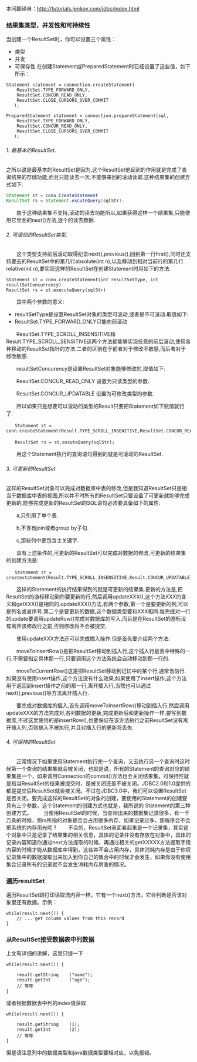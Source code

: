 本问翻译自：http://tutorials.jenkov.com/jdbc/index.html

###   结果集类型，并发性和可持续性

当创建一个ResultSet时，你可以设置三个属性：

* 类型
* 并发
* 可保存性
在创建Statement或PreparedStatement时已经设置了这些值，如下所示：
```
Statement statement = connection.createStatement(
    ResultSet.TYPE_FORWARD_ONLY,
    ResultSet.CONCUR_READ_ONLY,
    ResultSet.CLOSE_CURSORS_OVER_COMMIT
   );

PreparedStatement statement = connection.prepareStatement(sql,
    ResultSet.TYPE_FORWARD_ONLY,
    ResultSet.CONCUR_READ_ONLY,
    ResultSet.CLOSE_CURSORS_OVER_COMMIT
   );
```
######   1. 最基本的ResultSet.
之所以说是最基本的ResultSet是因为,这个ResultSet他起到的作用就是完成了查询结果的存储功能,而且只能读去一次,不能够来回的滚动读取.这种结果集的创建方式如下:

```java
Statement st = conn.CreateStatement
ResultSet rs = Statement.excuteQuery(sqlStr);
```

　　由于这种结果集不支持,滚动的读去功能所以,如果获得这样一个结果集,只能使用它里面的next()方法,逐个的读去数据.

######   2. 可滚动的ResultSet类型.

　　这个类型支持前后滚动取得纪录next(),previous(),回到第一行first(),同时还支持要去的ResultSet中的第几行absolute(int n),以及移动到相对当前行的第几行relative(int n),要实现这样的ResultSet在创建Statement时用如下的方法.
```
Statement st = conn.createStatement(int resultSetType, int resultSetConcurrency)
ResultSet rs = st.executeQuery(sqlStr)
```

　　其中两个参数的意义:
* resultSetType是设置ResultSet对象的类型可滚动,或者是不可滚动.取值如下:
* ResultSet.TYPE_FORWARD_ONLY只能向前滚动

　　ResultSet.TYPE_SCROLL_INSENSITIVE和Result.TYPE_SCROLL_SENSITIVE这两个方法都能够实现任意的前后滚动,使用各种移动的ResultSet指针的方法.二者的区别在于前者对于修改不敏感,而后者对于修改敏感.

　　resultSetConcurency是设置ResultSet对象能够修改的,取值如下:

　　ResultSet.CONCUR_READ_ONLY 设置为只读类型的参数.

　　ResultSet.CONCUR_UPDATABLE 设置为可修改类型的参数.

　　所以如果只是想要可以滚动的类型的Result只要把Statement如下赋值就行了.
```
　　Statement st = conn.createStatement(Result.TYPE_SCROLL_INSENITIVE,ResultSet.CONCUR_READ_ONLY);

　　ResultSet rs = st.excuteQuery(sqlStr);
```
　　用这个Statement执行的查询语句得到的就是可滚动的ResultSet.

######   3. 可更新的ResultSet

这样的ResultSet对象可以完成对数据库中表的修改,但是我知道ResultSet只是相当于数据库中表的视图,所以并不时所有的ResultSet只要设置了可更新就能够完成更新的,能够完成更新的ResultSet的SQL语句必须要具备如下的属性:

　　a,只引用了单个表.

　　b,不含有join或者group by子句.

　　c,那些列中要包含主关键字.

　　具有上述条件的,可更新的ResultSet可以完成对数据的修改,可更新的结果集的创建方法是:
```
　　Statement st = createstatement(Result.TYPE_SCROLL_INSENSITIVE,Result.CONCUR_UPDATABLE)
```
　　这样的Statement的执行结果得到的就是可更新的结果集.更新的方法是,把ResultSet的游标移动到你要更新的行,然后调用updateXXX(),这个方法XXX的含义和getXXX()是相同的.updateXXX()方法,有两个参数,第一个是要更新的列,可以是列名或者序号.第二个是要更新的数据,这个数据类型要和XXX相同.每完成对一行的update要调用updateRow()完成对数据库的写入,而且是在ResultSet的游标没有离开该修改行之前,否则修改将不会被提交.

　　使用updateXXX方法还可以完成插入操作.但是首先要介绍两个方法:

　　moveToInsertRow()是把ResultSet移动到插入行,这个插入行是表中特殊的一行,不需要指定具体那一行,只要调用这个方法系统会自动移动到那一行的.

　　moveToCurrentRow()这是把ResultSet移动到记忆中的某个行,通常当前行.如果没有使用insert操作,这个方法没有什么效果,如果使用了insert操作,这个方法用于返回到insert操作之前的那一行,离开插入行,当然也可以通过next(),previous()等方法离开插入行.

　　要完成对数据库的插入,首先调用moveToInsertRow()移动到插入行,然后调用updateXXX的方法完成对,各列数据的更新,完成更新后和更新操作一样,要写到数据库,不过这里使用的是insertRow(),也要保证在该方法执行之前ResultSet没有离开插入列,否则插入不被执行,并且对插入行的更新将丢失.

######   4. 可保持的ResultSet 
　　正常情况下如果使用Statement执行完一个查询，又去执行另一个查询时这时候第一个查询的结果集就会被关闭，也就是说，所有的Statement的查询对应的结果集是一个，如果调用Connection的commit()方法也会关闭结果集。可保持性就是指当ResultSet的结果被提交时，是被关闭还是不被关闭。JDBC2.0和1.0提供的都是提交后ResultSet就会被关闭。不过在JDBC3.0中，我们可以设置ResultSet是否关闭。要完成这样的ResultSet的对象的创建，要使用的Statement的创建要具有三个参数，这个Statement的创建方式也就是，我所说的 Statement的第三种创建方式。 
　　当使用ResultSet的时候，当查询出来的数据集记录很多，有一千万条的时候，那rs所指的对象是否会占用很多内存，如果记录过多，那程序会不会把系统的内存用光呢 ?
　　不会的，ResultSet表面看起来是一个记录集，其实这个对象中只是记录了结果集的相关信息，具体的记录并没有存放在对象中，具体的记录内容知道你通过next方法提取的时候，再通过相关的getXXXXX方法提取字段内容的时候才能从数据库中得到，这些并不会占用内存，具体消耗内存是由于你将记录集中的数据提取出来加入到你自己的集合中的时候才会发生，如果你没有使用集合记录所有的记录就不会发生消耗内存厉害的情况。

###   遍历resultSet

遍历ResultSet跟打印读取流内容一样，它有一个next()方法，它会判断是否该对象里还有数据。示例：
```
while(result.next()) {
    // ... get column values from this record
}
```
###   从ResultSet接受数据表中列数据
上文有详细的讲解，这里只提一下
```
while(result.next()) {

    result.getString    ("name");
    result.getInt       ("age");
    // 等等
}
```
或者根据数据表中列的index值获取
```
while(result.next()) {

    result.getString    (1);
    result.getInt       (2);
    // 等等
}
```
但是请注意列中的数据类型和java数据类型要相对应，以免报错。














